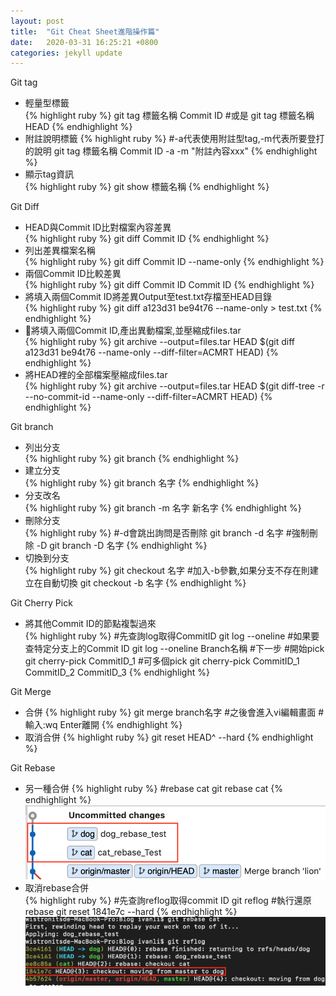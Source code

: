 ```yaml
---
layout: post
title:  "Git Cheat Sheet進階操作篇"
date:   2020-03-31 16:25:21 +0800
categories: jekyll update
---
```

Git tag
- 輕量型標籤  
{% highlight ruby %}
git tag 標籤名稱 Commit ID
#或是
git tag 標籤名稱 HEAD
{% endhighlight %}
- 附註說明標籤
{% highlight ruby %}
#-a代表使用附註型tag,-m代表所要登打的說明
git tag 標籤名稱 Commit ID -a -m "附註內容xxx"
{% endhighlight %}
- 顯示tag資訊  
{% highlight ruby %}
git show 標籤名稱
{% endhighlight %}

Git Diff
- HEAD與Commit ID比對檔案內容差異  
{% highlight ruby %}
git diff Commit ID
{% endhighlight %}
- 列出差異檔案名稱  
{% highlight ruby %}
git diff Commit ID --name-only
{% endhighlight %}
- 兩個Commit ID比較差異  
{% highlight ruby %}
git diff Commit ID Commit ID
{% endhighlight %}
- 將填入兩個Commit ID將差異Output至test.txt存檔至HEAD目錄  
{% highlight ruby %}
git diff a123d31 be94t76 --name-only > test.txt
{% endhighlight %}
- 將填入兩個Commit ID,產出異動檔案,並壓縮成files.tar  
{% highlight ruby %}
git archive --output=files.tar HEAD $(git diff a123d31 be94t76 --name-only --diff-filter=ACMRT HEAD) 
{% endhighlight %}
- 將HEAD裡的全部檔案壓縮成files.tar  
{% highlight ruby %}
git archive --output=files.tar HEAD $(git diff-tree -r --no-commit-id --name-only --diff-filter=ACMRT HEAD)
{% endhighlight %}

Git branch  
- 列出分支  
{% highlight ruby %}
git branch
{% endhighlight %}
- 建立分支  
{% highlight ruby %}
git branch 名字
{% endhighlight %}
- 分支改名  
{% highlight ruby %}
git branch -m 名字 新名字
{% endhighlight %}
- 刪除分支  
{% highlight ruby %}
#-d會跳出詢問是否刪除
git branch -d 名字
#強制刪除 -D
git branch -D 名字
{% endhighlight %}
- 切換到分支  
{% highlight ruby %}
git checkout 名字
#加入-b參數,如果分支不存在則建立在自動切換
git checkout -b 名字
{% endhighlight %}

Git Cherry Pick
- 將其他Commit ID的節點複製過來  
{% highlight ruby %}
#先查詢log取得CommitID
git log --oneline
#如果要查特定分支上的Commit ID
git log --oneline Branch名稱
#下一步
#開始pick
git cherry-pick CommitID_1
#可多個pick
git cherry-pick CommitID_1 CommitID_2 CommitID_3
{% endhighlight %}

Git Merge
- 合併
{% highlight ruby %}
git merge branch名字
#之後會進入vi編輯畫面
#輸入:wq Enter離開
{% endhighlight %}
- 取消合併
{% highlight ruby %}
git reset HEAD^ --hard
{% endhighlight %}

Git Rebase
- 另一種合併
{% highlight ruby %}
#rebase cat
git rebase cat
{% endhighlight %}   
![圖片](https://github.com/Li-Chao-Chang/Blog/raw/master/_posts/images/201908081255/ui_rebase.jpg)
- 取消rebase合併  
{% highlight ruby %}
#先查詢reflog取得commit ID
git reflog
#執行還原rebase
git reset 1841e7c --hard
{% endhighlight %}  
![圖片](https://github.com/Li-Chao-Chang/Blog/raw/master/_posts/images/201908081255/cmd_rebase.jpg) 

[jekyll-docs]: https://jekyllrb.com/docs/home
[jekyll-gh]:   https://github.com/jekyll/jekyll
[jekyll-talk]: https://talk.jekyllrb.com/
